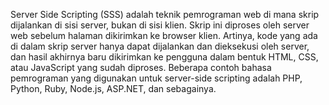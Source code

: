 Server Side Scripting (SSS) adalah teknik pemrograman web di mana skrip dijalankan di sisi server, bukan di sisi klien. Skrip ini diproses oleh server web sebelum halaman dikirimkan ke browser klien. Artinya, kode yang ada di dalam skrip server hanya dapat dijalankan dan dieksekusi oleh server, dan hasil akhirnya baru dikirimkan ke pengguna dalam bentuk HTML, CSS, atau JavaScript yang sudah diproses.
Beberapa contoh bahasa pemrograman yang digunakan untuk server-side scripting adalah PHP, Python, Ruby, Node.js, ASP.NET, dan sebagainya.

